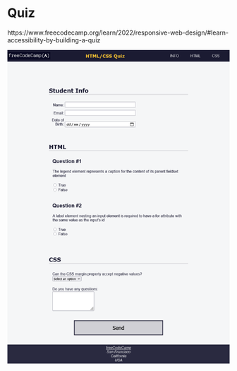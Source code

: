 <h1>Quiz</h1>
<p>https://www.freecodecamp.org/learn/2022/responsive-web-design/#learn-accessibility-by-building-a-quiz</p>
<img src="https://github.com/mika0798/Road_to_Fullstack/blob/main/freecodecamp.org/Responsive%20Web%20Design/Quiz/Screenshot%20quiz.png" />
